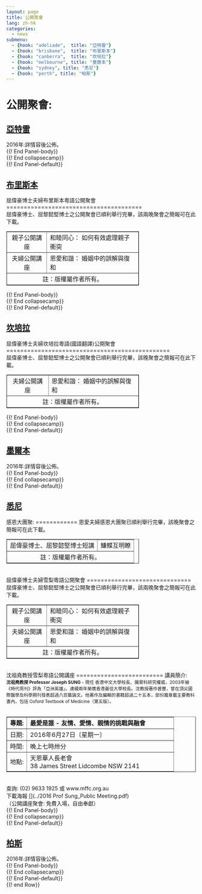 ```yaml
---  
layout: page  
title: 公開聚會  
lang: zh-hk  
categories:   
  - news  
submenu:
  - {hook: "adeliade",  title: "亞特雷"}
  - {hook: "brisbane",  title: "布里斯本"}
  - {hook: "canberra",  title: "坎培拉"} 
  - {hook: "melbourne", title: "墨爾本"}
  - {hook: "sydney", title: "悉尼"}
  - {hook: "perth", title: "柏斯"}
---
```

公開聚會:
==========
<div class="panel-group" id="m-panel">
<div class="panel panel-default">
<div class="panel-heading">
<div class="panel-title">
<a name="adeliade" data-toggle="collapse" data-parent="#m-panel"
href="#adeliadeinfo"><h2>亞特雷</h2></a>
</div>
</div>
<div id="adeliadeinfo" class="collapse">
<div class="panel-body">
2016年:詳情容後公佈。
</div> {{! End Panel-body}}
</div> {{! End collapsecamp}}
</div> {{! End Panel-default}}
<div class="panel panel-default">
<div class="panel-heading">
<div class="panel-title">
<a name="brisbane" data-toggle="collapse" data-parent="#m-panel"
href="#brisbaneinfo"><h2>布里斯本</h2></a>
</div>
</div>
<div id="brisbaneinfo" class="collapse">
<div class="panel-body">
屈偉豪博士夫婦布里斯本粵語公開聚會
=======================================
<br>
屈偉豪博士、屈黎懿堅博士之公開聚會已順利舉行完畢，該兩晚聚會之簡報可在此下載。
<table style="text-align: left; width: 70%;" border="1"
 cellpadding="5" cellspacing="0">
  <tbody>
    <tr>
        <td align="center">親子公開講座</td>
        <td>和睦同心： 如何有效處理親子衝突 <a href="../2016_Dr_Wat_Parent_Child_Conflict.pdf"><span class="glyphicon glyphicon-picture"></span></a></span></td>
    </tr>
    <tr>
        <td align="center">夫婦公開講座</td>
        <td>恩愛和諧： 婚姻中的誤解與復和 <a href="../2016_Dr_Wat_Couples.pdf"><span class="glyphicon glyphicon-picture"></span></a></span></td>
    </tr>
    <tr>
        <td colspan="2"  align="center">註：版權屬作者所有。</td>
    </tr>
  </tbody>
</table>
</div> {{! End Panel-body}}
</div> {{! End collapsecamp}}
</div> {{! End Panel-default}}
<div class="panel panel-default">
<div class="panel-heading">
<div class="panel-title">
<a name="canberra" data-toggle="collapse" data-parent="#m-panel"
href="#canberrainfo"><h2>坎培拉</h2></a>
</div>
</div>
<div id="canberrainfo" class="collapse">
<div class="panel-body">
屈偉豪博士夫婦坎培拉粵語(國語翻譯)公開聚會
===============================================
<br>
屈偉豪博士、屈黎懿堅博士之公開聚會已順利舉行完畢，該晚聚會之簡報可在此下載。
<table style="text-align: left; width: 70%;" border="1"
 cellpadding="5" cellspacing="0">
  <tbody>
    <tr>
        <td align="center">夫婦公開講座</td>
        <td>恩愛和諧： 婚姻中的誤解與復和 <a href="../2016_Dr_Wat_Couples.pdf"><span class="glyphicon glyphicon-picture"></span></a></span></td>
    </tr>
    <tr>
        <td colspan="2"  align="center">註：版權屬作者所有。</td>
    </tr>
  </tbody>
</table>
</div> {{! End Panel-body}}
</div> {{! End collapsecamp}}
</div> {{! End Panel-default}}
<div class="panel panel-default">
<div class="panel-heading">
<div class="panel-title">
<a name="melbourne" data-toggle="collapse" data-parent="#m-panel"
href="#melbourneinfo"><h2>墨爾本</h2></a>
</div>
</div>
<div id="melbourneinfo" class="collapse">
<div class="panel-body">
2016年:詳情容後公佈。
</div> {{! End Panel-body}}
</div> {{! End collapsecamp}}
</div> {{! End Panel-default}}
<div class="panel panel-default">
<div class="panel-heading">
<div class="panel-title">
<a name="sydney" data-toggle="collapse" data-parent="#m-panel"
href="#sydneyinfo"><h2>悉尼</h2></a>
</div>
</div>
<div id="sydneyinfo" class="collapse">
<div class="panel-body">
感恩大團聚:  
============
恩愛夫婦感恩大團聚已順利舉行完畢，該晚聚會之簡報可在此下載。
<table style="text-align: left; width: 70%;" border="1"
 cellpadding="5" cellspacing="0">
  <tbody>
    <tr>
        <td align="center">屈偉豪博士、屈黎懿堅博士短講</td>
        <td>鰜鰈互明瞭 <a href="../2016_Dr_Wat_Couples_Reunion.pdf"><span class="glyphicon glyphicon-picture"></span></a></span></td>
    </tr>
    <tr>
        <td colspan="2"  align="center">註：版權屬作者所有。</td>
    </tr>
  </tbody>
</table>
<br>
屈偉豪博士夫婦雪梨粵語公開聚會
==============================
屈偉豪博士、屈黎懿堅博士之公開聚會已順利舉行完畢，該兩晚聚會之簡報可在此下載。
<table style="text-align: left; width: 70%;" border="1"
 cellpadding="5" cellspacing="0">
  <tbody>
    <tr>
        <td align="center">親子公開講座</td>
        <td>和睦同心： 如何有效處理親子衝突 <a href="../2016_Dr_Wat_Parent_Child_Conflict.pdf"><span class="glyphicon glyphicon-picture"></span></a></span></td>
    </tr>
    <tr>
        <td align="center">夫婦公開講座</td>
        <td>恩愛和諧： 婚姻中的誤解與復和 <a href="../2016_Dr_Wat_Couples.pdf"><span class="glyphicon glyphicon-picture"></span></a></span></td>
    </tr>
    <tr>
        <td colspan="2"  align="center">註：版權屬作者所有。</td>
    </tr>
  </tbody>
</table>
<br>
沈祖堯教授雪梨粵語公開講座
=========================
講員簡介:
<br>
<small><span style="font-weight: bold;" >沈祖堯教授 Professor Joseph SUNG</span> - 現任 香港中文大學校長、腸胃科研究權威，2003年被《時代周刊》評為「亞洲英雄」。連續兩年榮膺香港最佳大學校長。沈教授著作甚豐，曾在頂尖國際醫學及科學期刊發表超過八百篇論文。他著作及編輯的書籍超過二十五本，部份篇章載主要教科書內，包括 Oxford Textbook of Medicine（第五版）。
</small>
<br>
<br>
<table style="text-align: left; width: 100%;" border="1"
 cellpadding="5" cellspacing="0">
  <tbody>
    <tr>
      <td style="width: 12%;"><span style="font-weight: bold;" >專題:</span></td>
      <td><span style="font-weight: bold;" >最愛是誰 -  友情、愛情、親情的挑戰與融會</span></td>
    </tr>
    <tr>
      <td>日期:</td>
      <td>2016年6月27日〔星期一〕</td>
    </tr>
    <tr>
      <td>時間:</td>
      <td>晚上七時卅分</td>
    </tr>
    <tr>
      <td>地點:</td>
      <td>天恩華人長老會<br>
		38 James Street Lidcombe NSW 2141
	  </td>
    </tr>
  </tbody>
</table>
<br>
查詢:  (02) 9633 1925 或 www.mffc.org.au
<br>
下載海報
[<span class="glyphicon glyphicon-picture"></span>](../2016 Prof Sung_Public Meeting.pdf)
<br>          
（公開講座聚會: 免費入場，自由奉獻）
<br>
</div> {{! End Panel-body}}
</div> {{! End collapsecamp}}
</div> {{! End Panel-default}}
<div class="panel panel-default">
<div class="panel-heading">
<div class="panel-title">
<a name="perth" data-toggle="collapse" data-parent="#m-panel"
href="#perthinfo"><h2>柏斯</h2></a>
</div>
</div>
<div id="perthinfo" class="collapse">
<div class="panel-body">
2016年:詳情容後公佈。
</div> {{! End Panel-body}}
</div> {{! End collapsecamp}}
</div> {{! End Panel-default}}
</div> {{! end Row}}